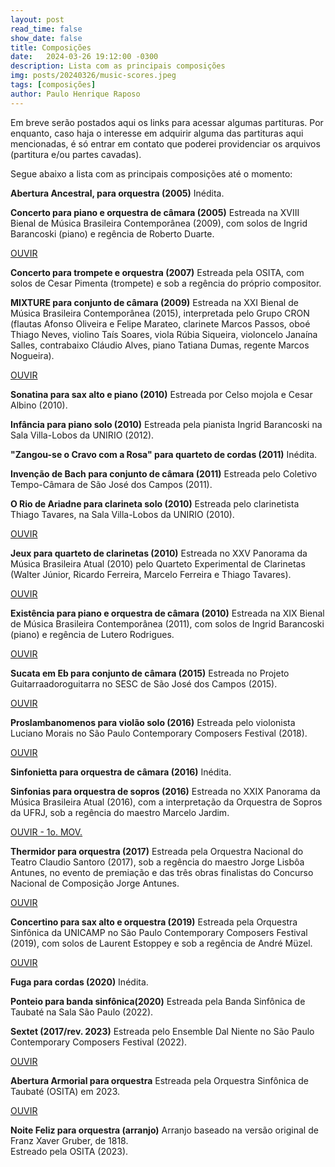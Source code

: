 ```yaml
---
layout: post
read_time: false
show_date: false
title: Composições
date:   2024-03-26 19:12:00 -0300  
description: Lista com as principais composições
img: posts/20240326/music-scores.jpeg 
tags: [composições]
author: Paulo Henrique Raposo
---
```


Em breve serão postados aqui os links para acessar algumas partituras. Por enquanto, caso haja o interesse em adquirir alguma das partituras aqui mencionadas, é só entrar em contato que poderei providenciar os arquivos (partitura e/ou partes cavadas). 

Segue abaixo a lista com as principais composições até o momento:  

**Abertura Ancestral, para orquestra (2005)**
Inédita. 


**Concerto para piano e orquestra de câmara (2005)** 
Estreada na XVIII Bienal de Música Brasileira Contemporânea (2009), com solos de Ingrid Barancoski (piano) e regência de Roberto Duarte. 

[OUVIR](https://soundcloud.com/paulo-hg-raposo/concerto)


**Concerto para trompete e orquestra (2007)**
Estreada pela OSITA, com solos de Cesar Pimenta (trompete) e sob a regência do próprio compositor.


**MIXTURE para conjunto de câmara (2009)**
Estreada na XXI Bienal de Música Brasileira Contemporânea (2015), interpretada pelo Grupo CRON (flautas Afonso Oliveira e Felipe Marateo, clarinete Marcos Passos, oboé Thiago Neves, violino Taís Soares, viola Rúbia Siqueira, violoncelo Janaína Salles, contrabaixo Cláudio Alves, piano Tatiana Dumas, regente Marcos Nogueira).

[OUVIR](https://www.youtube.com/watch?v=g1VViCEua5A)


**Sonatina para sax alto e piano (2010)**
Estreada por Celso mojola e Cesar Albino (2010).


**Infância para piano solo (2010)**
Estreada pela pianista Ingrid Barancoski na Sala Villa-Lobos da UNIRIO (2012).


**"Zangou-se o Cravo com a Rosa" para quarteto de cordas (2011)**
Inédita. 


**Invenção de Bach para conjunto de câmara (2011)**
Estreada pelo Coletivo Tempo-Câmara de São José dos Campos (2011).


**O Rio de Ariadne para clarineta solo (2010)**
Estreada pelo clarinetista Thiago Tavares, na Sala Villa-Lobos da UNIRIO (2010).

[OUVIR](https://www.youtube.com/watch?v=TvO5azEPL8c)


**Jeux para quarteto de clarinetas (2010)**
Estreada no XXV Panorama da Música Brasileira Atual (2010) pelo Quarteto Experimental de Clarinetas (Walter Júnior, Ricardo Ferreira, Marcelo Ferreira e Thiago Tavares).

[OUVIR](https://www.youtube.com/watch?v=J9EyZusG5IU)


**Existência para piano e orquestra de câmara (2010)** 
Estreada na XIX Bienal de Música Brasileira Contemporânea (2011), com solos de Ingrid Barancoski (piano) e regência de Lutero Rodrigues.

[OUVIR](https://soundcloud.com/paulo-hg-raposo/exist-ncia)


**Sucata em Eb para conjunto de câmara (2015)**
Estreada no Projeto Guitarraadoroguitarra no SESC de São José dos Campos (2015). 

[OUVIR](https://soundcloud.com/guitarraadoroguitarra/sucata-em-eb-paulo-henrique-raposo)


**Proslambanomenos para violão solo (2016)**
Estreada pelo violonista Luciano Morais no São Paulo Contemporary Composers Festival (2018).

[OUVIR](https://soundcloud.com/paulo-hg-raposo/paulo-henrique-raposo-proslambanomenos)


**Sinfonietta para orquestra de câmara (2016)**
Inédita.


**Sinfonias para orquestra de sopros (2016)**
Estreada no XXIX Panorama da Música Brasileira Atual (2016), com a interpretação da Orquestra de Sopros da UFRJ, sob a regência do maestro Marcelo Jardim.

[OUVIR - 1o. MOV.](https://www.youtube.com/watch?v=4SeiKYftQbM&list=PLCfu0tyqPiECDf35ZT4aJj9ERWhnWGQmu&index=25)


**Thermidor para orquestra (2017)**
Estreada pela Orquestra Nacional do Teatro Claudio Santoro (2017), sob a regência do maestro Jorge Lisbôa Antunes, no evento de premiação e das três obras finalistas do Concurso Nacional de Composição Jorge Antunes.

[OUVIR](https://www.youtube.com/watch?v=0Z44P1SyafU)


**Concertino para sax alto e orquestra (2019)**
Estreada pela Orquestra Sinfônica da UNICAMP no São Paulo Contemporary Composers Festival (2019), com solos de Laurent Estoppey e sob a regência de André Müzel.

[OUVIR](https://www.youtube.com/watch?v=vNjjnDGgjqg)
 
 
**Fuga para cordas (2020)**
Inédita.


**Ponteio para banda sinfônica(2020)**
Estreada pela Banda Sinfônica de Taubaté na Sala São Paulo (2022).


**Sextet (2017/rev. 2023)**
Estreada pelo Ensemble Dal Niente no São Paulo Contemporary Composers Festival (2022).

[OUVIR](https://www.youtube.com/watch?v=a_sOSjA4Xr8)


**Abertura Armorial para orquestra**
Estreada pela Orquestra Sinfônica de Taubaté (OSITA) em 2023.

[OUVIR](https://www.youtube.com/watch?v=AW1GTT9KSYI)


**Noite Feliz para orquestra (arranjo)**
Arranjo baseado na versão original de Franz Xaver Gruber, de 1818.  
Estreado pela OSITA (2023).

